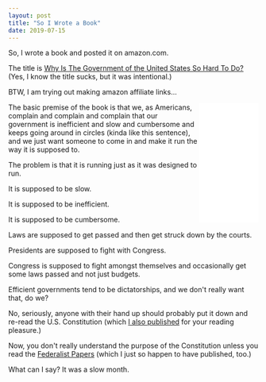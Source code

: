 ```yaml
---
layout: post
title: "So I Wrote a Book"
date: 2019-07-15
---
```


So, I wrote a book and posted it on amazon.com.

The title is <a href="https://www.amazon.com/gp/product/B07TWK3FRY/ref=as_li_qf_asin_il_tl?ie=UTF8&tag=chrismurphysb-20&creative=9325&linkCode=as2&creativeASIN=B07TWK3FRY&linkId=3a7b3f433df32b5d00b9df46dec2532f">Why Is The Government of the United States So Hard To Do?</a> (Yes, I know the title sucks, but it was intentional.)

BTW, I am trying out making amazon affiliate links...

<iframe style="float:right;width:120px;height:240px;" marginwidth="0" marginheight="0" scrolling="no" frameborder="0" src="//ws-na.amazon-adsystem.com/widgets/q?ServiceVersion=20070822&OneJS=1&Operation=GetAdHtml&MarketPlace=US&source=ac&ref=qf_sp_asin_til&ad_type=product_link&tracking_id=chrismurphysb-20&marketplace=amazon&region=US&placement=B07TWK3FRY&asins=B07TWK3FRY&linkId=576613ea35c7c2bcffea34d87a4ecd39&show_border=false&link_opens_in_new_window=false&price_color=333333&title_color=0066C0&bg_color=FFFFFF">
    </iframe>

The basic premise of the book is that we, as Americans, complain and complain and complain that our government is inefficient and slow and cumbersome and keeps going around in circles (kinda like this sentence), and we just want someone to come in and make it run the way it is supposed to.

The problem is that it is running just as it was designed to run.

It is supposed to be slow.

It is supposed to be inefficient.

It is supposed to be cumbersome.

Laws are supposed to get passed and then get struck down by the courts.

Presidents are supposed to fight with Congress.

Congress is supposed to fight amongst themselves and occasionally get some laws passed and not just budgets.

Efficient governments tend to be dictatorships, and we don't really want that, do we?

No, seriously, anyone with their hand up should probably put it down and re-read the U.S. Constitution (which <a href="https://www.amazon.com/gp/product/B07TMGHL4J/ref=as_li_qf_asin_il_tl?ie=UTF8&tag=chrismurphysb-20&creative=9325&linkCode=as2&creativeASIN=B07TMGHL4J&linkId=ebdbe528feee64ffce97d9e75b11dfcb">I also published</a> for your reading pleasure.)

Now, you don't really understand the purpose of the Constitution unless you read the <a href="https://www.amazon.com/gp/product/B07RX48CHM/ref=as_li_qf_asin_il_tl?ie=UTF8&tag=chrismurphysb-20&creative=9325&linkCode=as2&creativeASIN=B07RX48CHM&linkId=560ab8109096b292bb4b83121e1fb195">Federalist Papers</a> (which I just so happen to have published, too.)

What can I say? It was a slow month.